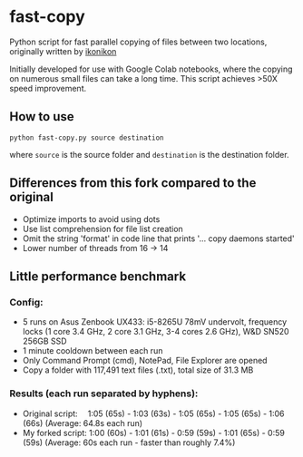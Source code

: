 # fast-copy
Python script for fast parallel copying of files between two locations, originally written by [ikonikon](https://github.com/ikonikon "ikonikon's GitHub Profile")

Initially developed for use with Google Colab notebooks, where the copying on numerous small files can take a long time. This script achieves >50X speed improvement.

## How to use
```
python fast-copy.py source destination
```
where `source` is the source folder and `destination` is the destination folder.

## Differences from this fork compared to the original

* Optimize imports to avoid using dots
* Use list comprehension for file list creation
* Omit the string 'format' in code line that prints '... copy daemons started'
* Lower number of threads from 16 -> 14

## Little performance benchmark

### Config: 
* 5 runs on Asus Zenbook UX433: i5-8265U 78mV undervolt, frequency locks (1 core 3.4 GHz, 2 core 3.1 GHz, 3-4 cores 2.6 GHz), W&D SN520 256GB SSD
* 1 minute cooldown between each run
* Only Command Prompt (cmd), NotePad, File Explorer are opened
* Copy a folder with 117,491 text files (.txt), total size of 31.3 MB

### Results (each run separated by hyphens): 
* Original script:&emsp;&nbsp;1:05 (65s) - 1:03 (63s) - 1:05 (65s) - 1:05 (65s) - 1:06 (66s) (Average: 64.8s each run)
* My forked script: 1:00 (60s) - 1:01 (61s) - 0:59 (59s) - 1:01 (65s) - 0:59 (59s) (Average: 60s each run - faster than roughly 7.4%)
